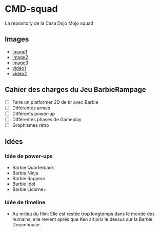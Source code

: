 # CMD-squad
La repository de la Casa Dojo Mojo squad

## Images
- [image1](https://assets.nintendo.com/image/upload/ar_16:9,b_auto:border,c_lpad/b_white/f_auto/q_auto/dpr_2.0/c_scale,w_400/ncom/software/switch/70010000007706/e1715071794add48c2fe32400feb710c083df9985e049f936fcb7ed6be899202)
- [image2](https://www.reddit.com/media?url=https%3A%2F%2Fpreview.redd.it%2Fmusic-question-time-which-first-level-of-a-kirby-game-has-v0-5nsvsxhhh0cb1.png%3Fauto%3Dwebp%26s%3D6a68ec1dab64ec31ae9aa5c5c150c967d33ac72f)
- [image3](https://ih1.redbubble.net/image.5132585653.4426/raf,360x360,075,t,fafafa:ca443f4786.jpg)
- [vidéo1](https://www.youtube.com/watch?v=RvGaSPTcTxc)
- [video2](https://youtu.be/ngGPf8aTBjk?si=dJ6sA9GnU5kamYMH&t=366)

## Cahier des charges du Jeu BarbieRampage
- [ ] Faire un platformer 2D de tir avec Barbie 
- [ ] Différentes armes
- [ ] Différents power-up
- [ ] Différentes phases de Gameplay
- [ ] Graphismes rétro

## Idées

### Idée de power-ups
- Barbie Quarterback
- Barbie Ninja
- Barbie Rappeur
- Barbie Idol
- Barbie Licorne+

### Idée de timeline 
- Au milieu du film: Elle est restée trop longtemps dans le monde des humains, elle revient après que Ken ait pris le dessus sur la Barbie Dreamhouse.
